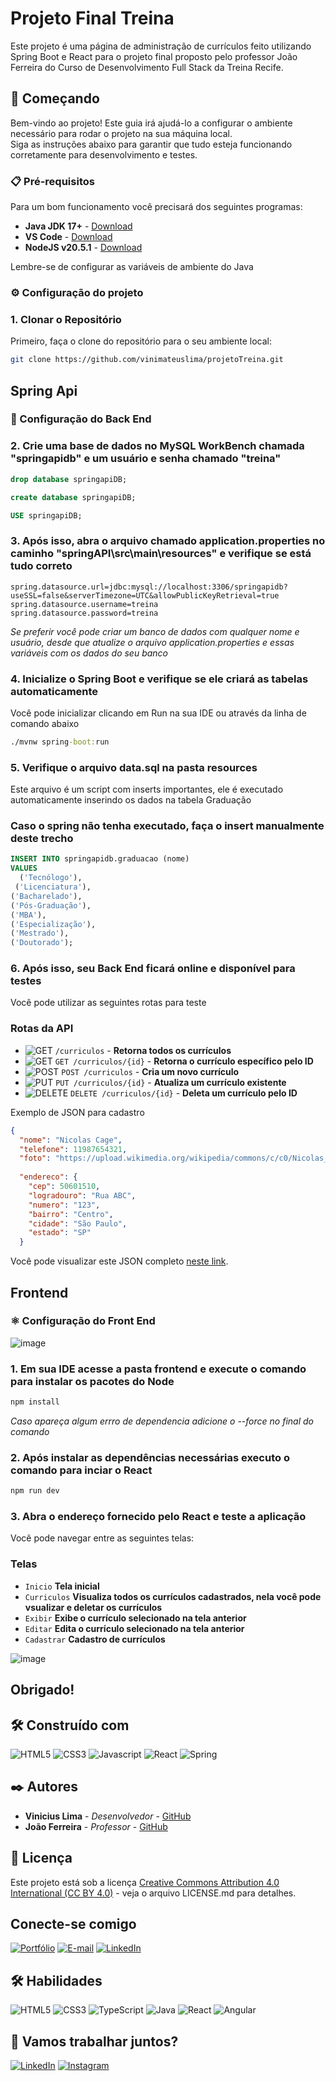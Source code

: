 # Projeto Final Treina
Este projeto é uma página de administração de currículos feito utilizando Spring Boot e React para o projeto final proposto pelo professor João Ferreira do Curso de Desenvolvimento Full Stack da Treina Recife.


## 🚀 Começando

Bem-vindo ao projeto! Este guia irá ajudá-lo a configurar o ambiente necessário para rodar o projeto na sua máquina local. <br>
Siga as instruções abaixo para garantir que tudo esteja funcionando corretamente para desenvolvimento e testes.

### 📋 Pré-requisitos

Para um bom funcionamento você precisará dos seguintes programas: <br>

- **Java JDK 17+** - [Download](https://www.oracle.com/java/technologies/javase-jdk17-downloads.html)
- **VS Code** - [Download](https://code.visualstudio.com/)
- **NodeJS v20.5.1** - [Download](https://nodejs.org/en/download/)

Lembre-se de configurar as variáveis de ambiente do Java

### ⚙️ Configuração do projeto

### 1. Clonar o Repositório

Primeiro, faça o clone do repositório para o seu ambiente local:

```bash
git clone https://github.com/vinimateuslima/projetoTreina.git
```

## Spring Api

### 🍃 Configuração do Back End

### 2. Crie uma base de dados no MySQL WorkBench chamada "springapidb" e um usuário e senha chamado "treina"
```sql
drop database springapiDB;

create database springapiDB;

USE springapiDB;
```

### 3. Após isso, abra o arquivo chamado application.properties no caminho "springAPI\src\main\resources" e verifique se está tudo correto



```
spring.datasource.url=jdbc:mysql://localhost:3306/springapidb?useSSL=false&serverTimezone=UTC&allowPublicKeyRetrieval=true
spring.datasource.username=treina
spring.datasource.password=treina
```

*Se preferir você pode criar um banco de dados com qualquer nome e usuário, desde que atualize o arquivo application.properties e essas variáveis com os dados do seu banco*

### 4. Inicialize o Spring Boot e verifique se ele criará as tabelas automaticamente

Você pode inicializar clicando em Run na sua IDE ou através da linha de comando abaixo
```cmd
./mvnw spring-boot:run
```

### 5. Verifique o arquivo data.sql na pasta resources

Este arquivo é um script com inserts importantes, ele é executado automaticamente inserindo os dados na tabela Graduação

### Caso o spring não tenha executado, faça o insert manualmente deste trecho
```sql
INSERT INTO springapidb.graduacao (nome) 
VALUES 
  ('Tecnólogo'),
 ('Licenciatura'),
('Bacharelado'),
('Pós-Graduação'),
('MBA'),
('Especialização'),
('Mestrado'),
('Doutorado');
```
### 6. Após isso, seu Back End ficará online e disponível para testes

Você pode utilizar as seguintes rotas para teste

### Rotas da API

- ![GET](https://img.shields.io/badge/GET-green) `/curriculos` - **Retorna todos os currículos**
- ![GET](https://img.shields.io/badge/GET-green) `GET /curriculos/{id}` - **Retorna o currículo específico pelo ID**   
- ![POST](https://img.shields.io/badge/POST-blue) `POST /curriculos` - **Cria um novo currículo**
- ![PUT](https://img.shields.io/badge/PUT-orange)  `PUT /curriculos/{id}` - **Atualiza um currículo existente**  
- ![DELETE](https://img.shields.io/badge/DELETE-red) `DELETE /curriculos/{id}` - **Deleta um currículo pelo ID**

Exemplo de JSON para cadastro

```json
{
  "nome": "Nicolas Cage",
  "telefone": 11987654321,
  "foto": "https://upload.wikimedia.org/wikipedia/commons/c/c0/Nicolas_Cage_Deauville_2013.jpg",
 
  "endereco": {
    "cep": 50601510,
    "logradouro": "Rua ABC",
    "numero": "123",
    "bairro": "Centro",
    "cidade": "São Paulo",
    "estado": "SP"
  }
```

Você pode visualizar este JSON completo [neste link](https://github.com/vinimateuslima/projetoTreina/blob/master/JSON).

## Frontend

### ⚛️ Configuração do Front End

![image](https://github.com/user-attachments/assets/d7187ea5-156d-4414-a000-2db82221cf6e)

### 1. Em sua IDE acesse a pasta frontend e execute o comando para instalar os pacotes do Node
```cmd
npm install
```
*Caso apareça algum errro de dependencia adicione o --force no final do comando*

### 2. Após instalar as dependências necessárias executo o comando para inciar o React
```cmd
npm run dev
```

### 3. Abra o endereço fornecido pelo React e teste a aplicação

Você pode navegar entre as seguintes telas:

### Telas

- `Inicio` **Tela inicial**
- `Curriculos` **Visualiza todos os currículos cadastrados, nela você pode vsualizar e deletar os currículos**
- `Exibir` **Exibe o currículo selecionado na tela anterior**
- `Editar` **Edita o currículo selecionado na tela anterior**
- `Cadastrar` **Cadastro de currículos**

![image](https://github.com/user-attachments/assets/9c426284-ab8d-4209-94d4-a369012d479c)

  


## Obrigado!



## 🛠️ Construído com

![HTML5](https://img.shields.io/badge/HTML5-000?style=for-the-badge&logo=html5)
![CSS3](https://img.shields.io/badge/CSS3-000?style=for-the-badge&logo=css3&logoColor=264CE4)
![Javascript](https://img.shields.io/badge/Javascript-000?style=for-the-badge&logo=javascript)
![React](https://img.shields.io/badge/React-000?style=for-the-badge&logo=react&logoColor=61DBFB)
![Spring](https://img.shields.io/badge/Spring-000?style=for-the-badge&logo=spring&logoColor=42B700)


## ✒️ Autores

* **Vinicius Lima** - *Desenvolvedor* - [GitHub](https://github.com/vinimateuslima)
* **João Ferreira** - *Professor* - [GitHub](https://github.com/joaoferreirape)

## 📄 Licença

Este projeto está sob a licença [Creative Commons Attribution 4.0 International (CC BY 4.0)](https://creativecommons.org/licenses/by/4.0/) - veja o arquivo LICENSE.md para detalhes.

## Conecte-se comigo

[![Portfólio](https://img.shields.io/badge/-Portfólio-30A3DC?style=for-the-badge)](https://vinimateuslima.github.io/portfolio-vinicius-lima)
[![E-mail](https://img.shields.io/badge/-Email-000?style=for-the-badge&logo=microsoft-outlook&logoColor=E94D5F)](mailto:viniciusmateus.dev@gmail.com)
[![LinkedIn](https://img.shields.io/badge/LinkedIn-000?style=for-the-badge&logo=linkedin&logoColor=0E76A8)](https://www.linkedin.com/in/vinicius-lima-924807181/)

## 🛠 Habilidades

![HTML5](https://img.shields.io/badge/HTML5-000?style=for-the-badge&logo=html5)
![CSS3](https://img.shields.io/badge/CSS3-000?style=for-the-badge&logo=css3&logoColor=264CE4)
![TypeScript](https://img.shields.io/badge/TypeScript-000?style=for-the-badge&logo=typescript)
![Java](https://img.shields.io/badge/Java-000?style=for-the-badge&logo=java)
![React](https://img.shields.io/badge/React-000?style=for-the-badge&logo=react)
![Angular](https://img.shields.io/badge/Angular-000?style=for-the-badge&logo=angular&logoColor=C3002F)

## 🔗 Vamos trabalhar juntos?
[![LinkedIn](https://img.shields.io/badge/LinkedIn-000?style=for-the-badge&logo=linkedin&logoColor=0E76A8)](https://www.linkedin.com/in/vinicius-lima-924807181/)
[![Instagram](https://img.shields.io/badge/Instagram-000?style=for-the-badge&logo=instagram)](https://www.instagram.com/viniciuslimadev/)
